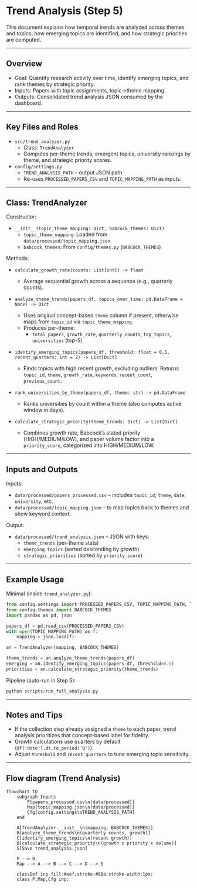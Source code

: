 # Trend Analysis (Step 5)

This document explains how temporal trends are analyzed across themes and topics, how emerging topics are identified, and how strategic priorities are computed.

---

## Overview

- Goal: Quantify research activity over time, identify emerging topics, and rank themes by strategic priority.
- Inputs: Papers with topic assignments, topic→theme mapping.
- Outputs: Consolidated trend analysis JSON consumed by the dashboard.

---

## Key Files and Roles

- `src/trend_analyzer.py`
  - Class: `TrendAnalyzer`
  - Computes per-theme trends, emergent topics, university rankings by theme, and strategic priority scores.
- `config/settings.py`
  - `TREND_ANALYSIS_PATH` – output JSON path
  - Re-uses `PROCESSED_PAPERS_CSV` and `TOPIC_MAPPING_PATH` as inputs.

---

## Class: TrendAnalyzer

Constructor:
- `__init__(topic_theme_mapping: Dict, babcock_themes: Dict)`
  - `topic_theme_mapping`: Loaded from `data/processed/topic_mapping.json`
  - `babcock_themes`: From `config/themes.py` (`BABCOCK_THEMES`)

Methods:
- `calculate_growth_rate(counts: List[int]) -> float`
  - Average sequential growth across a sequence (e.g., quarterly counts).

- `analyze_theme_trends(papers_df, topics_over_time: pd.DataFrame = None) -> Dict`
  - Uses original concept-based `theme` column if present, otherwise maps from `topic_id` via `topic_theme_mapping`.
  - Produces per-theme:
    - `total_papers`, `growth_rate`, `quarterly_counts`, `top_topics`, `universities` (top-5)

- `identify_emerging_topics(papers_df, threshold: float = 0.5, recent_quarters: int = 2) -> List[Dict]`
  - Finds topics with high recent growth, excluding outliers. Returns `topic_id`, `theme`, `growth_rate`, `keywords`, `recent_count`, `previous_count`.

- `rank_universities_by_theme(papers_df, theme: str) -> pd.DataFrame`
  - Ranks universities by count within a theme (also computes active window in days).

- `calculate_strategic_priority(theme_trends: Dict) -> List[Dict]`
  - Combines growth rate, Babcock’s stated priority (HIGH/MEDIUM/LOW), and paper volume factor into a `priority_score`, categorized into HIGH/MEDIUM/LOW.

---

## Inputs and Outputs

Inputs:
- `data/processed/papers_processed.csv` – includes `topic_id`, `theme`, `date`, `university`, etc.
- `data/processed/topic_mapping.json` – to map topics back to themes and show keyword context.

Output:
- `data/processed/trend_analysis.json` – JSON with keys:
  - `theme_trends` (per-theme stats)
  - `emerging_topics` (sorted descending by growth)
  - `strategic_priorities` (sorted by `priority_score`)

---

## Example Usage

Minimal (inside `trend_analyzer.py`):
```python
from config.settings import PROCESSED_PAPERS_CSV, TOPIC_MAPPING_PATH, TREND_ANALYSIS_PATH
from config.themes import BABCOCK_THEMES
import pandas as pd, json

papers_df = pd.read_csv(PROCESSED_PAPERS_CSV)
with open(TOPIC_MAPPING_PATH) as f:
    mapping = json.load(f)

an = TrendAnalyzer(mapping, BABCOCK_THEMES)

theme_trends = an.analyze_theme_trends(papers_df)
emerging = an.identify_emerging_topics(papers_df, threshold=0.5)
priorities = an.calculate_strategic_priority(theme_trends)
```

Pipeline (auto-run in Step 5):
```powershell
python scripts/run_full_analysis.py
```

---

## Notes and Tips

- If the collection step already assigned a `theme` to each paper, trend analysis prioritizes that concept-based label for fidelity.
- Growth calculations use quarters by default (`df['date'].dt.to_period('Q')`).
- Adjust `threshold` and `recent_quarters` to tune emerging topic sensitivity.

---

## Flow diagram (Trend Analysis)

```mermaid
flowchart TD
    subgraph Inputs
        P[papers_processed.csv\n(data/processed)]
        Map[topic_mapping.json\n(data/processed)]
        Cfg[config.settings\nTREND_ANALYSIS_PATH]
    end

    A[TrendAnalyzer.__init__\n(mapping, BABCOCK_THEMES)]
    B[analyze_theme_trends\n(quarterly counts, growth)]
    C[identify_emerging_topics\n(recent growth)]
    D[calculate_strategic_priority\n(growth x priority x volume)]
    S[Save trend_analysis.json]

    P --> B
    Map --> A --> B --> C --> D --> S

    classDef inp fill:#eef,stroke:#88a,stroke-width:1px;
    class P,Map,Cfg inp;
```
